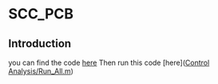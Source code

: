 # SCC_PCB
## Introduction

you can find the code [here](https://github.com/borjkhani/SCC_PCB/blob/main/Control%20-%20Test%207/FT1.ipynb) 
Then run this code [here]([Control Analysis/Run_All.m](https://github.com/borjkhani/SCC_PCB/blob/main/Control%20Analysis/Run_All.m))


